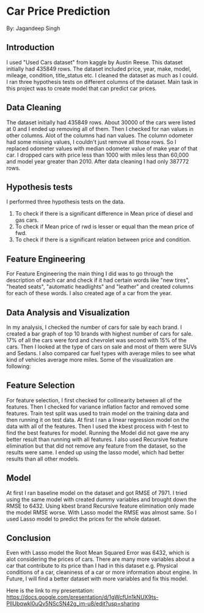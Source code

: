 # Car Price Prediction
By: Jagandeep Singh

## Introduction
I used "Used Cars dataset" from kaggle by Austin Reese. This dataset initially
had 435849 rows. The dataset included price, year, make, model, mileage, condition,
title_status etc. I cleaned the dataset as much as I could. I ran three hypothesis
tests on different columns of the dataset. Main task in this project was to create
model that can predict car prices.

## Data Cleaning
The dataset initially had 435849 rows. About 30000 of the cars were listed at 0 and I
ended up removing all of them. Then I checked for nan values in other columns. Alot
of the columns had nan values. The column odometer had some missing values, I couldn't
just remove all those rows. So I replaced odometer values with median odometer value of
make year of that car. I dropped cars with price less than 1000 with miles less than 60,000
 and model year greater than 2010. After data cleaning I had only 387772 rows.

## Hypothesis tests
I performed three hypothesis tests on the data.
1. To check if there is a significant difference in  Mean price of diesel and gas cars.
2. To check if Mean price of rwd is lesser or equal than the mean price of fwd.
3. To check if there is a significant relation between price and condition.

## Feature Engineering
For Feature Engineering the main thing I did was to go through the description of
each car and check if it had certain words like "new tires", "heated seats",
"automatic headlights" and "leather" and created columns for each of these words.
I also created age of a car from the year.

## Data Analysis and Visualization
In my analysis, I checked the number of cars for sale by each brand. I created a
bar graph of top 10 brands with highest number of cars for sale. 17% of all the cars
were ford and chevrolet was second with 15% of the cars. Then I looked at the type of cars
on sale and most of them were SUVs and Sedans. I also compared car fuel types with average miles
to see what kind of vehicles average more miles. Some of the visualization are following:


## Feature Selection
For feature selection, I first checked for collinearity between all of the features.
Then I checked for variance inflation factor and removed some features. Train test split
was used to train model on the training data and then running it on test data. At first
I ran a linear regression model on the data with all of the features. Then I used the
kbest process with f-test to find the best features for model. Running the Model
did not gave me any better result than running with all features. I also used
Recursive feature elimination but that did not remove any feature from the dataset, so
the results were same. I ended up using the lasso model, which had better results than
all other models.

## Model
At first I ran baseline model on the dataset and got RMSE of 7971. I tried using the
same model with created dummy variables and brought down the RMSE to 6432. Using kbest brand
Recursive feature elimination only made the model RMSE worse. With Lasso model
the RMSE was almost same. So I used Lasso model to predict the prices for the whole
dataset.  

## Conclusion  
Even with Lasso model the Root Mean Squared Error was 6432, which is alot considering
the prices of cars. There are many more variables about a car that contribute to its price
than I had in this dataset e.g. Physical conditions of a car, cleaniness of a car or more
information about engine. In Future, I will find a better dataset with more variables and
fix this model.

Here is the link to my presentation:
https://docs.google.com/presentation/d/1gWcfUn1kNUX9ts-PIlUbqwkl0uQv5NScSN42g_im-u8/edit?usp=sharing
